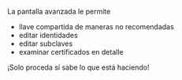 [//]: # (NOTA: ¡Por favor ponga cada frase en su propia línea, Transifex pone cada línea en su propio campo de traducción!)

La pantalla avanzada le permite
* llave compartida de maneras no recomendadas
* editar identidades
* editar subclaves
* examinar certificados en detalle

¡Solo proceda sí sabe lo que está haciendo!